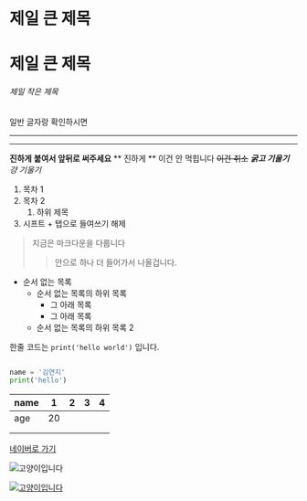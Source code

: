 # 제일 큰 제목 
<h1>제일 큰 제목</h1>

###### 제일 작은 제목
일반 글자랑 확인하시면 

--- 
***

__진하게__
**붙여서 앞뒤로 써주세요**
** 진하게 ** 이건 안 먹힙니다
~~이건 취소~~
***굵고 기울기***
*걍 기울기*

1. 목차 1
2. 목차 2
     1. 하위 제목
3. 시프트 + 탭으로 들여쓰기 해제

> 지금은 마크다운을 다룹니다
>> 안으로 하나 더 들어가서 나올겁니다.
>

- 순서 없는 목록
  - 순서 없는 목록의 하위 목록
    - 그 아래 목록
    - 그 아래 목록
  - 순서 없는 목록의 하위 목록 2
 
한줄 코드는 `print('hello world')` 입니다.

```python

name = '김연지'
print('hello')
```

| name  | 1  | 2 | 3 | 4 |
|-------|----|---|---|---|
| age   | 20 |   |   |   |
|       |    |   |   |   |
|       |    |   |   |   |

[네이버로 가기](https://www.naver.com/)

![고양이입니다](https://i.imgur.com/knCvaRQ.png)

[![고양이입니다](https://i.imgur.com/knCvaRQ.png)](https://www.naver.com/)
